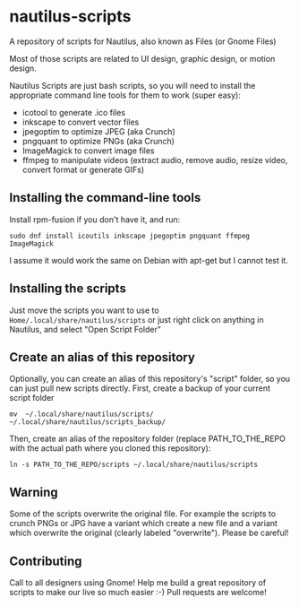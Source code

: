 # nautilus-scripts
A repository of scripts for Nautilus, also known as Files (or Gnome Files)

Most of those scripts are related to UI design, graphic design, or motion design. 

Nautilus Scripts are just bash scripts, so you will need to install the appropriate command line tools for them to work (super easy):

- icotool to generate .ico files
- inkscape to convert vector files
- jpegoptim to optimize JPEG (aka Crunch)
- pngquant to optimize PNGs (aka Crunch)
- ImageMagick to convert image files
- ffmpeg to manipulate videos (extract audio, remove audio, resize video, convert format or generate GIFs)

## Installing the command-line tools

Install rpm-fusion if you don't have it, and run:

`sudo dnf install icoutils inkscape jpegoptim pngquant ffmpeg ImageMagick`

I assume it would work the same on Debian with apt-get but I cannot test it.

## Installing the scripts

Just move the scripts you want to use to `Home/.local/share/nautilus/scripts` or just right click on anything in Nautilus, and select "Open Script Folder"

## Create an alias of this repository
Optionally, you can create an alias of this repository's "script" folder, so you can just pull new scripts directly.
First, create a backup of your current script folder

`mv  ~/.local/share/nautilus/scripts/ ~/.local/share/nautilus/scripts_backup/`

Then, create an alias of the repository folder (replace PATH_TO_THE_REPO with the actual path where you cloned this repository):

`ln -s PATH_TO_THE_REPO/scripts ~/.local/share/nautilus/scripts`


## Warning
Some of the scripts overwrite the original file. For example the scripts to crunch PNGs or JPG have a variant which create a new file and a variant which overwrite the original (clearly labeled "overwrite"). Please be careful! 

## Contributing

Call to all designers using Gnome! Help me build a great repository of scripts to make our live so much easier :-)
Pull requests are welcome!